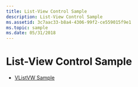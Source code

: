 ```yaml
---
title: List-View Control Sample
description: List-View Control Sample
ms.assetid: 3c7aac33-b8a4-4306-99f2-ce559015f9e1
ms.topic: sample
ms.date: 05/31/2018
---
```


# List-View Control Sample

-   [VListVW Sample](vlistvw-sample.md)

 

 




